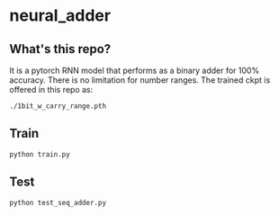 # neural_adder
## What's this repo?
It is a pytorch RNN model that performs as a binary adder for 100% accuracy.
There is no limitation for number ranges.
The trained ckpt is offered in this repo as:
```
./1bit_w_carry_range.pth
```
## Train
```
python train.py
```
## Test
```
python test_seq_adder.py
```